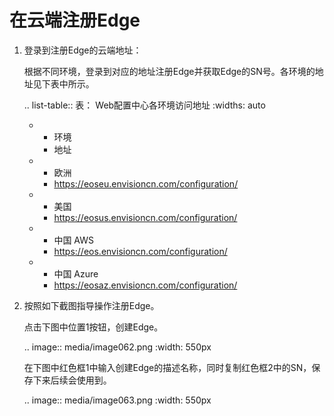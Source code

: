 # 在云端注册Edge

1. 登录到注册Edge的云端地址：

   根据不同环境，登录到对应的地址注册Edge并获取Edge的SN号。各环境的地址见下表中所示。

   .. list-table:: 表： Web配置中心各环境访问地址
      :widths: auto

      * - 环境
        - 地址
      * - 欧洲
        - https://eoseu.envisioncn.com/configuration/
      * - 美国
        - https://eosus.envisioncn.com/configuration/
      * - 中国 AWS
        - https://eos.envisioncn.com/configuration/
      * - 中国 Azure
        - https://eosaz.envisioncn.com/configuration/

2. 按照如下截图指导操作注册Edge。

   点击下图中位置1按钮，创建Edge。

   .. image:: media/image062.png
      :width: 550px

   在下图中红色框1中输入创建Edge的描述名称，同时复制红色框2中的SN，保存下来后续会使用到。

   .. image:: media/image063.png
      :width: 550px

<!--end-->
